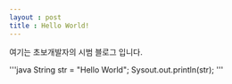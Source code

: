 ```yaml
---
layout : post
title : Hello World!
---
```


여기는 초보개발자의 시범 블로그 입니다.

'''java
String str = "Hello World";
Sysout.out.println(str);
'''
